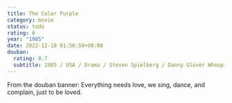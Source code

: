 ```yaml
---
title: The Color Purple
category: movie
status: todo
rating: 0
year: "1985"
date: 2022-12-18 01:56:50+08:00
douban:
  rating: 8.7
  subtitle: 1985 / USA / Drama / Steven Spielberg / Danny Glover Whoopi Goldberg
---
```


From the douban banner: Everything needs love, we sing, dance, and complain, just to be loved.
